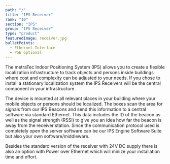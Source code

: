 ```yaml
---
path: "/"
title: "IPS Receiver"
rank: "10"
section: "IPS"
group: "IPS Receiver"
type: "product"
featuredImage: receiver.jpg
bulletPoints:
  - Ethernet Interface
  - PoE optional
---
```

The metraTec Indoor Positioning System (IPS) allows you to create a flexible localization infrastructure to track objects and persons inside buildings where cost and complexity can be adjusted to your needs. If you chose to install a stationary localization system the IPS Receivers will be the central component in your infrastructure.

The device is mounted at all relevant places in your building where your mobile objects or persons should be localized. The boxes scan the area for signals from our IPS Beacons and send this information to a central software via standard Ethernet. This data includes the ID of the beacon as well as the signal strength (RSSI) to give you an idea how far the beacon is away from the receiver station. Since the communication protocol used is completely open the server software can be our IPS Engine Software Suite but also your own software/middleware.

Besides the standard version of the receiver with 24V DC supply there is also an option with Power over Ethernet which will minize your installation time and effort.
